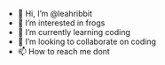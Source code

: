 - 👋 Hi, I’m @leahribbit
- 👀 I’m interested in frogs
- 🌱 I’m currently learning coding
- 💞️ I’m looking to collaborate on coding
- 📫 How to reach me dont

<!---
leahribbit/leahribbit is a ✨ special ✨ repository because its `README.md` (this file) appears on your GitHub profile.
You can click the Preview link to take a look at your changes.
--->
